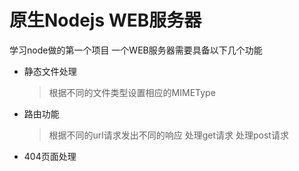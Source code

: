 # 原生Nodejs WEB服务器

学习node做的第一个项目
一个WEB服务器需要具备以下几个功能

+ 静态文件处理
    > 根据不同的文件类型设置相应的MIMEType
+ 路由功能
    > 根据不同的url请求发出不同的响应
    > 处理get请求
    > 处理post请求
+ 404页面处理
